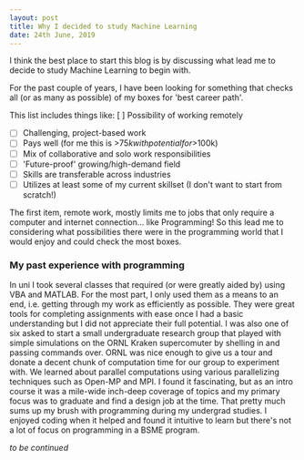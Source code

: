 ```yaml
---
layout: post
title: Why I decided to study Machine Learning
date: 24th June, 2019
---
```


I think the best place to start this blog is by discussing what lead me to decide to study Machine Learning to begin with.

For the past couple of years, I have been looking for something that checks all (or as many as possible) of my boxes for 'best career path'.

This list includes things like:
[ ] Possibility of working remotely
- [ ] Challenging, project-based work
- [ ] Pays well (for me this is >$75k with potential for >$100k)
- [ ] Mix of collaborative and solo work responsibilities
- [ ] 'Future-proof' growing/high-demand field
- [ ] Skills are transferable across industries
- [ ] Utilizes at least some of my current skillset (I don't want to start from scratch!)

The first item, remote work, mostly limits me to jobs that only require a computer and internet connection... like Programming! So this lead me to considering what possibilities there were in the programming world that I would enjoy and could check the most boxes. 

### My past experience with programming
In uni I took several classes that required (or were greatly aided by) using VBA and MATLAB. For the most part, I only used them as a means to an end, i.e. getting through my work as efficiently as possible. They were great tools for completing assignments with ease once I had a basic understanding but I did not appreciate their full potential. I was also one of six asked to start a small undergraduate research group that played with simple simulations on the ORNL Kraken supercomuter by shelling in and passing commands over. ORNL was nice enough to give us a tour and donate a decent chunk of computation time for our group to experiment with. We learned about parallel computations using various parallelizing techniques such as Open-MP and MPI. I found it fascinating, but as an intro course it was a mile-wide inch-deep coverage of topics and my primary focus was to graduate and find a design job at the time. That pretty much sums up my brush with programming during my undergrad studies. I enjoyed coding when it helped and found it intuitive to learn but there's not a lot of focus on programming in a BSME program.

_to be continued_
